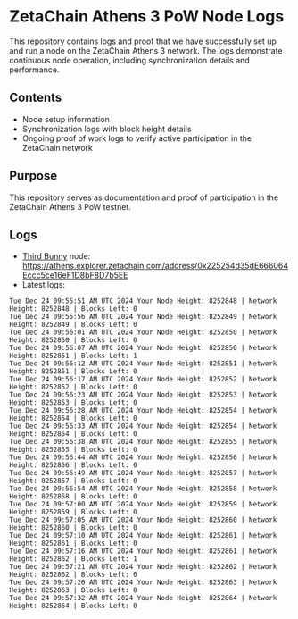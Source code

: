 # ZetaChain Athens 3 PoW Node Logs
This repository contains logs and proof that we have successfully set up and run a node on the ZetaChain Athens 3 network. The logs demonstrate continuous node operation, including synchronization details and performance.

## Contents
- Node setup information
- Synchronization logs with block height details
- Ongoing proof of work logs to verify active participation in the ZetaChain network

## Purpose
This repository serves as documentation and proof of participation in the ZetaChain Athens 3 PoW testnet.

## Logs

- [Third Bunny](https://thirdbunny.xyz/) node: https://athens.explorer.zetachain.com/address/0x225254d35dE666064Eccc5ce16eF1D8bF8D7b5EE
- Latest logs:
```
Tue Dec 24 09:55:51 AM UTC 2024 Your Node Height: 8252848 | Network Height: 8252848 | Blocks Left: 0
Tue Dec 24 09:55:56 AM UTC 2024 Your Node Height: 8252849 | Network Height: 8252849 | Blocks Left: 0
Tue Dec 24 09:56:01 AM UTC 2024 Your Node Height: 8252850 | Network Height: 8252850 | Blocks Left: 0
Tue Dec 24 09:56:07 AM UTC 2024 Your Node Height: 8252850 | Network Height: 8252851 | Blocks Left: 1
Tue Dec 24 09:56:12 AM UTC 2024 Your Node Height: 8252851 | Network Height: 8252851 | Blocks Left: 0
Tue Dec 24 09:56:17 AM UTC 2024 Your Node Height: 8252852 | Network Height: 8252852 | Blocks Left: 0
Tue Dec 24 09:56:23 AM UTC 2024 Your Node Height: 8252853 | Network Height: 8252853 | Blocks Left: 0
Tue Dec 24 09:56:28 AM UTC 2024 Your Node Height: 8252854 | Network Height: 8252854 | Blocks Left: 0
Tue Dec 24 09:56:33 AM UTC 2024 Your Node Height: 8252854 | Network Height: 8252854 | Blocks Left: 0
Tue Dec 24 09:56:38 AM UTC 2024 Your Node Height: 8252855 | Network Height: 8252855 | Blocks Left: 0
Tue Dec 24 09:56:44 AM UTC 2024 Your Node Height: 8252856 | Network Height: 8252856 | Blocks Left: 0
Tue Dec 24 09:56:49 AM UTC 2024 Your Node Height: 8252857 | Network Height: 8252857 | Blocks Left: 0
Tue Dec 24 09:56:54 AM UTC 2024 Your Node Height: 8252858 | Network Height: 8252858 | Blocks Left: 0
Tue Dec 24 09:57:00 AM UTC 2024 Your Node Height: 8252859 | Network Height: 8252859 | Blocks Left: 0
Tue Dec 24 09:57:05 AM UTC 2024 Your Node Height: 8252860 | Network Height: 8252860 | Blocks Left: 0
Tue Dec 24 09:57:10 AM UTC 2024 Your Node Height: 8252861 | Network Height: 8252861 | Blocks Left: 0
Tue Dec 24 09:57:16 AM UTC 2024 Your Node Height: 8252861 | Network Height: 8252862 | Blocks Left: 1
Tue Dec 24 09:57:21 AM UTC 2024 Your Node Height: 8252862 | Network Height: 8252862 | Blocks Left: 0
Tue Dec 24 09:57:26 AM UTC 2024 Your Node Height: 8252863 | Network Height: 8252863 | Blocks Left: 0
Tue Dec 24 09:57:32 AM UTC 2024 Your Node Height: 8252864 | Network Height: 8252864 | Blocks Left: 0
```
